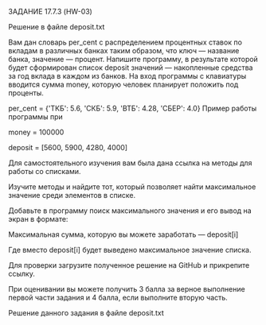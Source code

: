 ЗАДАНИЕ 17.7.3 (HW-03)

Решение в файле deposit.txt

Вам дан словарь per_cent с распределением процентных ставок по вкладам в различных банках таким образом, что ключ — название банка, значение — процент. Напишите программу, в результате которой будет сформирован список deposit значений — накопленные средства за год вклада в каждом из банков. На вход программы с клавиатуры вводится сумма money, которую человек планирует положить под проценты.

per_cent = {'ТКБ': 5.6, 'СКБ': 5.9, 'ВТБ': 4.28, 'СБЕР': 4.0}
Пример работы программы при

money = 100000

deposit = [5600, 5900, 4280, 4000] 

Для самостоятельного изучения вам была дана ссылка на методы для работы со списками. 

Изучите методы и найдите тот, который позволяет найти максимальное значение среди элементов в списке.

Добавьте в программу поиск максимального значения и его вывод на экран в формате:

Максимальная сумма, которую вы можете заработать — deposit[i]

Где вместо deposit[i] будет выведено максимальное значение списка.

Для проверки загрузите полученное решение на GitHub и прикрепите ссылку.

При оценивании вы можете получить 3 балла за верное выполнение первой части задания и 4 балла, если выполните вторую часть.

Решение данного задания в файле deposit.txt
